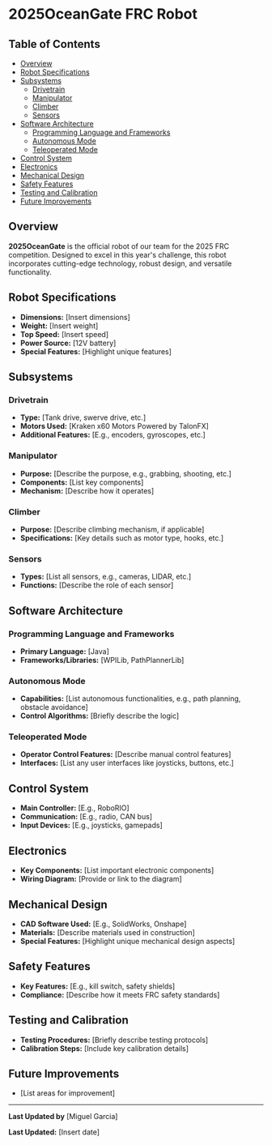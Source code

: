 # 2025OceanGate FRC Robot

## Table of Contents
- [Overview](#overview)
- [Robot Specifications](#robot-specifications)
- [Subsystems](#subsystems)
  - [Drivetrain](#drivetrain)
  - [Manipulator](#manipulator)
  - [Climber](#climber)
  - [Sensors](#sensors)
- [Software Architecture](#software-architecture)
  - [Programming Language and Frameworks](#programming-language-and-frameworks)
  - [Autonomous Mode](#autonomous-mode)
  - [Teleoperated Mode](#teleoperated-mode)
- [Control System](#control-system)
- [Electronics](#electronics)
- [Mechanical Design](#mechanical-design)
- [Safety Features](#safety-features)
- [Testing and Calibration](#testing-and-calibration)
- [Future Improvements](#future-improvements)

## Overview
**2025OceanGate** is the official robot of our team for the 2025 FRC competition. Designed to excel in this year's challenge, this robot incorporates cutting-edge technology, robust design, and versatile functionality.

## Robot Specifications
- **Dimensions:** [Insert dimensions]
- **Weight:** [Insert weight]
- **Top Speed:** [Insert speed]
- **Power Source:** [12V battery]
- **Special Features:** [Highlight unique features]

## Subsystems

### Drivetrain
- **Type:** [Tank drive, swerve drive, etc.]
- **Motors Used:** [Kraken x60 Motors Powered by TalonFX]
- **Additional Features:** [E.g., encoders, gyroscopes, etc.]

### Manipulator
- **Purpose:** [Describe the purpose, e.g., grabbing, shooting, etc.]
- **Components:** [List key components]
- **Mechanism:** [Describe how it operates]

### Climber
- **Purpose:** [Describe climbing mechanism, if applicable]
- **Specifications:** [Key details such as motor type, hooks, etc.]

### Sensors
- **Types:** [List all sensors, e.g., cameras, LIDAR, etc.]
- **Functions:** [Describe the role of each sensor]

## Software Architecture

### Programming Language and Frameworks
- **Primary Language:** [Java]
- **Frameworks/Libraries:** [WPILib, PathPlannerLib]

### Autonomous Mode
- **Capabilities:** [List autonomous functionalities, e.g., path planning, obstacle avoidance]
- **Control Algorithms:** [Briefly describe the logic]

### Teleoperated Mode
- **Operator Control Features:** [Describe manual control features]
- **Interfaces:** [List any user interfaces like joysticks, buttons, etc.]

## Control System
- **Main Controller:** [E.g., RoboRIO]
- **Communication:** [E.g., radio, CAN bus]
- **Input Devices:** [E.g., joysticks, gamepads]

## Electronics
- **Key Components:** [List important electronic components]
- **Wiring Diagram:** [Provide or link to the diagram]

## Mechanical Design
- **CAD Software Used:** [E.g., SolidWorks, Onshape]
- **Materials:** [Describe materials used in construction]
- **Special Features:** [Highlight unique mechanical design aspects]

## Safety Features
- **Key Features:** [E.g., kill switch, safety shields]
- **Compliance:** [Describe how it meets FRC safety standards]

## Testing and Calibration
- **Testing Procedures:** [Briefly describe testing protocols]
- **Calibration Steps:** [Include key calibration details]

## Future Improvements
- [List areas for improvement]

---

**Last Updated by** [Miguel Garcia]

**Last Updated:** [Insert date]
